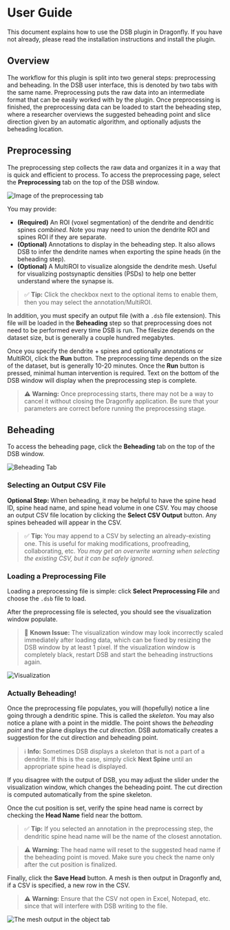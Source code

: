 # User Guide

This document explains how to use the DSB plugin in Dragonfly. If you have not already, please read the installation instructions and install the plugin.

## Overview

The workflow for this plugin is split into two general steps: preprocessing and beheading. In the DSB user interface, this is denoted by two tabs with the same name. Preprocessing puts the raw data into an intermediate format that can be easily worked with by the plugin. Once preprocessing is finished, the preprocessing data can be loaded to start the beheading step, where a researcher overviews the suggested beheading point and slice direction given by an automatic algorithm, and optionally adjusts the beheading location.

## Preprocessing

The preprocessing step collects the raw data and organizes it in a way that is quick and efficient to process. To access the preprocessing page, select the **Preprocessing** tab on the top of the DSB window.

![Image of the preprocessing tab](images/preprocessing.png)

You may provide:

* **(Required)** An ROI (voxel segmentation) of the dendrite and dendritic spines *combined*. Note you may need to union the dendrite ROI and spines ROI if they are separate.
* **(Optional)** Annotations to display in the beheading step. It also allows DSB to infer the dendrite names when exporting the spine heads (in the beheading step).
* **(Optional)** A MultiROI to visualize alongside the dendrite mesh. Useful for visualizing postsynaptic densities (PSDs) to help one better understand where the synapse is.

> ✅ **Tip:** Click the checkbox next to the optional items to enable them, then you may select the annotation/MultiROI.

In addition, you must specify an output file (with a `.dsb` file extension). This file will be loaded in the **Beheading** step so that preprocessing does not need to be performed every time DSB is run. The filesize depends on the dataset size, but is generally a couple hundred megabytes.

Once you specify the dendrite + spines and optionally annotations or MultiROI, click the **Run** button. The preprocessing time depends on the size of the dataset, but is generally 10-20 minutes. Once the **Run** button is pressed, minimal human intervention is required. Text on the bottom of the DSB window will display when the preprocessing step is complete.

> ⚠️ **Warning:** Once preprocessing starts, there may not be a way to cancel it without closing the Dragonfly application. Be sure that your parameters are correct before running the preprocessing stage.

## Beheading

To access the beheading page, click the **Beheading** tab on the top of the DSB window.

![Beheading Tab](images/beheading_tab.png)

### Selecting an Output CSV File

**Optional Step:** When beheading, it may be helpful to have the spine head ID, spine head name, and spine head volume in one CSV. You may choose an output CSV file location by clicking the **Select CSV Output** button. Any spines beheaded will appear in the CSV.

> ✅ **Tip:** You may append to a CSV by selecting an already-existing one. This is useful for making modifications, proofreading, collaborating, etc. *You may get an overwrite warning when selecting the existing CSV, but it can be safely ignored*.

### Loading a Preprocessing File

Loading a preprocessing file is simple: click **Select Preprocessing File** and choose the `.dsb` file to load.

After the preprocessing file is selected, you should see the visualization window populate.

> 🐞 **Known Issue:** The visualization window may look incorrectly scaled immediately after loading data, which can be fixed by resizing the DSB window by at least 1 pixel. If the visualization window is completely black, restart DSB and start the beheading instructions again.

![Visualization](images/visualization.png)

### Actually Beheading!

Once the preprocessing file populates, you will (hopefully) notice a line going through a dendritic spine. This is called the *skeleton*. You may also notice a plane with a point in the middle. The point shows the *beheading point* and the plane displays the *cut direction*. DSB automatically creates a suggestion for the cut direction and beheading point.

> ℹ️ **Info:** Sometimes DSB displays a skeleton that is not a part of a dendrite. If this is the case, simply click **Next Spine** until an appropriate spine head is displayed.

If you disagree with the output of DSB, you may adjust the slider under the visualization window, which changes the beheading point. The cut direction is computed automatically from the spine skeleton.

Once the cut position is set, verify the spine head name is correct by checking the **Head Name** field near the bottom. 

> ✅ **Tip:** If you selected an annotation in the preprocessing step, the dendritic spine head name will be the name of the closest annotation.

> ⚠️ **Warning:** The head name will reset to the suggested head name if the beheading point is moved. Make sure you check the name only after the cut position is finalized.

Finally, click the **Save Head** button. A mesh is then output in Dragonfly and, if a CSV is specified, a new row in the CSV.

> ⚠️ **Warning:** Ensure that the CSV not open in Excel, Notepad, etc. since that will interfere with DSB writing to the file.

![The mesh output in the object tab](images/output.png)
